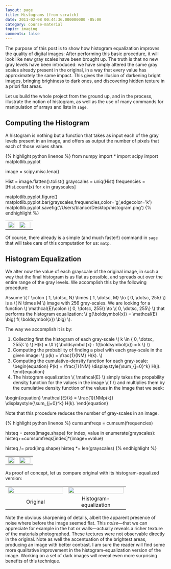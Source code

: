 ```yaml
---
layout: page
title: Histograms (from scratch)
date: 2011-02-08 00:44:36.000000000 -05:00
category: course-material
topic: imaging
comments: false
---
```


The purpose of this post is to show how histogram equalization improves the quality of digital images:  After performing this basic procedure, it will look like new gray scales have been brought up.  The truth is that no new gray levels have been introduced: we have simply altered the same gray scales already present in the original, in a way that every value has approximately the same impact.  This gives the illusion of darkening bright images, bringing brightness to dark ones, and discovering hidden texture in a priori flat areas.

Let us build the whole project from the ground up, and in the process, illustrate the notion of histogram, as well as the use of many commands for manipulation of arrays and lists in `sage`.


## Computing the Histogram

A histogram is nothing but a function that takes as input each of the gray levels present in an image, and offers as output the number of pixels that each of those values share.

{% highlight python linenos %}
from numpy import *
import scipy
import matplotlib.pyplot

image = scipy.misc.lena()

Hist = image.flatten().tolist()
grayscales  = uniq(Hist)
frequencies = [Hist.count(x) for x in grayscales]

matplotlib.pyplot.figure()
matplotlib.pyplot.bar(grayscales,frequencies,color='g',edgecolor='k')
matplotlib.pyplot.savefig('/Users/blanco/Desktop/histogram.png')
{% endhighlight %}

<table style="width:75%;border:0;">
<tr>
<td style="border:0;width:42%;vertical-align:middle;"><img src="https://i0.wp.com/farm6.static.flickr.com/5042/5366863591_3b00e8f053_o_d.png" width="100%" /></td>
<td style="border:0;width:58%;vertical-align:middle;"><img src="https://i0.wp.com/farm6.static.flickr.com/5260/5426847781_48154dbd25_b_d.jpg" width="100%" /> </td>
</tr>
</table>

Of course, there already is a simple (and much faster!) command in `sage` that will take care of this computation for us: `matp`.

## Histogram Equalization

We alter now the value of each grayscale of the original image, in such a way that the final histogram is as flat as possible, and spreads out over the entire range of the gray levels.  We accomplish this by the following procedure:

Assume <span>\\( f \colon \{ 1, \dotsc, N\} \times \{ 1, \dotsc, M\} \to \{ 0, \dotsc, 255\} \\)</span> is a <span>\\( N \times M \\)</span> image with 256 gray-scales.  We are looking for a function <span>\\( \mathcal{E}\colon \\{ 0, \dotsc, 255\\} \to \\{ 0, \dotsc, 255\\} \\)</span> that performs the histogram equalization: <span>\\( g(\boldsymbol{x}) = \mathcal{E} \big( f( \boldsymbol{x}) \big) \\)</span>.

The way we accomplish it is by:

1. Collecting first the histogram of each gray-scale <span>\\( k \in \{ 0, \dotsc, 255\}: \\)</span> <span>\\( H(k) = \\# \\{ \boldsymbol{x} : f(\boldsymbol{x}) = k \\} \\)</span>
2. Computing the probability of finding a pixel with each gray-scale in the given image: <span>\\( p(k) = \frac{1}{NM} H(k). \\)</span>
3. Computing the cumulative-density function for each gray-scale: <div> \begin{equation} P(k) = \frac{1}{NM} \displaystyle{\sum_{j=0}^k} H(j). \end{equation} </div>
4.  The histogram equalization <span>\\( \mathcal{E} \\)</span> simply takes the propability density function for the values in the image <span>\\( f \\)</span> and multiplies them by the cumulative density function of the values in the image that we seek:
<div>
	\begin{equation}
 \mathcal{E}(k) = \frac{1}{NMp(k)} \displaystyle{\sum_{j=0}^k} H(k).
 \end{equation}
</div>

Note that this procedure reduces the number of gray-scales in an image.

{% highlight python linenos %}
cumsumfreqs = cumsum(frequencies)

histeq = zeros(image.shape)
for index, value in enumerate(grayscales):
    histeq+=cumsumfreqs[index]*(image==value)

histeq /= prod(img.shape)
histeq *= len(grayscales)
{% endhighlight %}

<table style="width:75%;border:0;">
<tr>
<td style="border:0;width:42%;vertical-align:middle;"><img src="https://i0.wp.com/farm6.static.flickr.com/5213/5426920531_0788598a51_o_d.png" width="100%" /></td>
<td style="border:0;width:58%;vertical-align:middle;"><img src="https://i0.wp.com/farm6.static.flickr.com/5092/5427524836_1df4bf472d_b_d.jpg" width="100%" /> </td>
</tr>
</table>

As proof of concept, let us compare original with its histogram-equalized version:

<table style="width:75%;border:0;">
<tr>
<td style="border:0;width:50%;vertical-align:middle;"><img src="https://i0.wp.com/farm6.static.flickr.com/5042/5366863591_3b00e8f053_o_d.png" width="100%" /></td>
<td style="border:0;width:50%;vertical-align:middle;"><img src="https://i0.wp.com/farm6.static.flickr.com/5213/5426920531_0788598a51_o_d.png" width="100%" /></td>
</tr>
<td style="border:0;text-align:center;">Original</td>
<td style="border:0;text-align:center;">Histogram-equalization</td>
</table>

Note the obvious sharpening of details, albeit the apparent presence of noise where before the image seemed flat.  This *noise*—that we can appreciate for example in the hat or walls—actually reveals a richer texture of the materials photographed.  These tectures were not observable directly in the original.  Note as well the accentuation of the brightest areas, producing an image with better contrast.  I am sure the reader will find some more qualitative improvement in the histogram-equalization version of the image.  Working on a set of dark images will reveal even more surprising benefits of this technique.
